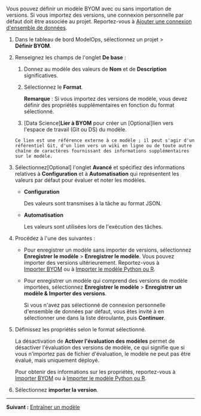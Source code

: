 Vous pouvez définir un modèle BYOM avec ou sans importation de versions. Si vous importez des versions, une connexion personnelle par défaut doit être associée au projet. Reportez-vous à [Ajouter une connexion d'ensemble de données](vpe1725389258480.md).

1.  Dans le tableau de bord ModelOps, sélectionnez un projet > **Définir BYOM**.


1.  Renseignez les champs de l'onglet **De base** :

    1.  Donnez au modèle des valeurs de **Nom** et de **Description** significatives.


    1.  Sélectionnez le **Format**.

        **Remarque** : Si vous importez des versions de modèle, vous devez définir des propriétés supplémentaires en fonction du format sélectionné.


    1.   [Data Science]**Lier à BYOM** pour créer un [Optional]lien vers l'espace de travail (Git ou DS) du modèle.

        Ce lien est une référence externe à ce modèle ; il peut s'agir d'un référentiel Git, d'un lien vers un wiki en ligne ou de toute autre chaîne de caractères fournissant des informations supplémentaires sur le modèle.


1.  Sélectionnez[Optional] l'onglet **Avancé** et spécifiez des informations relatives à **Configuration** et à **Automatisation** qui représentent les valeurs par défaut pour évaluer et noter les modèles.

    -   **Configuration**

        Des valeurs sont transmises à la tâche au format JSON.


    -   **Automatisation**

        Les valeurs sont utilisées lors de l'exécution des tâches.


1.  Procédez à l'une des suivantes :

    -   Pour enregistrer un modèle sans importer de versions, sélectionnez **Enregistrer le modèle** > **Enregistrer le modèle**. Vous pouvez importer des versions ultérieurement. Reportez-vous à [Importer BYOM](nro1732650484867.md) ou à [Importer le modèle Python ou R](jbg1732650538946.md).


    -   Pour enregistrer un modèle qui comprend des versions de modèle importées, sélectionnez **Enregistrer le modèle** > **Enregistrer un modèle & Importer des versions**.

        Si vous n'avez pas sélectionné de connexion personnelle d'ensemble de données par défaut, vous êtes invité à en sélectionner une dans la liste déroulante, puis **Continuer**.


1.  Définissez les propriétés selon le format sélectionné.

    La désactivation de **Activer l'évaluation des modèles** permet de désactiver l'évaluation des versions de modèle, ce qui signifie que si vous n'importez pas de fichier d'évaluation, le modèle ne peut pas être évalué, mais uniquement déployé.

    Pour obtenir des informations sur les propriétés, reportez-vous à [Importer BYOM](nro1732650484867.md) ou à [Importer le modèle Python ou R](jbg1732650538946.md).


1.  Sélectionnez **importer la version**.


---

**Suivant :** [Entraîner un modèle](etl1725408512818.md)

